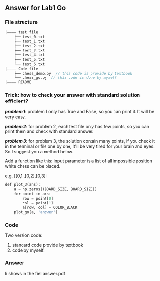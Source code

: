 ## Answer for Lab1 Go

### **File structure**

```go
|———— test file
	├── test_0.txt
	├── test_1.txt
	├── test_2.txt
	├── test_3.txt
	├── test_4.txt
	├── test_5.txt
	└── test_6.txt
|———— Code file
	├── chess_demo.py  // this code is provide by textbook
	└── chess_go.py  // this code is done by myself 
|———— README
```

### **Trick:  how to check your answer with standard solution efficient?**

***problem 1***:  problem 1 only has True and False, so you can print it. It will be very easy.

***problem 2***:  for problem 2, each test file only has few points, so you can print them and check with standard answer.

***problem 3***: for problem 3, the solution contain many points, if you check it in the terminal or file one by one, it'll be very tired for your brain and eyes. So I suggest you a method below.

Add a function like this:   input parameter is a list of all impossible position white chess can be placed. 

e.g. [[0,1],[0,2],[0,3]]

```python
def plot_3(ans): 
    a = np.zeros((BOARD_SIZE, BOARD_SIZE)) 
    for point in ans: 
        row = point[0] 
        col = point[1] 
        a[row, col] = COLOR_BLACK 
    plot_go(a, 'answer')
```

### Code

Two version code:

1.  standard code provide by textbook
2.  code by myself. 

### Answer
Ii shows in the fiel answer.pdf